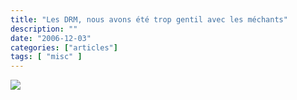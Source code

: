 ```yaml
---
title: "Les DRM, nous avons été trop gentil avec les méchants"
description: ""
date: "2006-12-03"
categories: ["articles"]
tags: [ "misc" ]
---
```

![](http://conquerirlemonde.com/blog/fichiers/drm.jpg)
